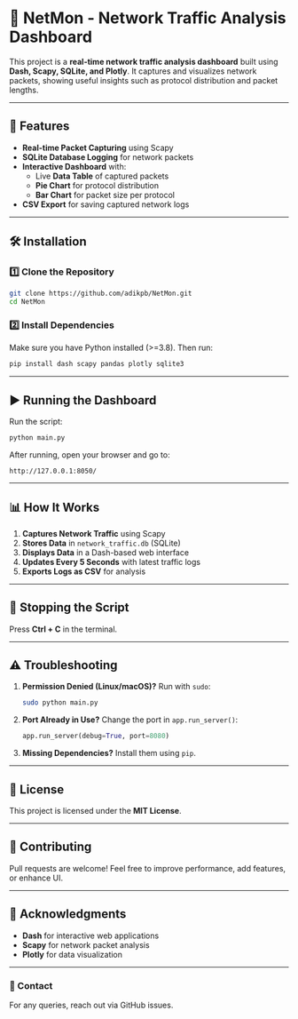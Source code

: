 # 🚀 NetMon - Network Traffic Analysis Dashboard

This project is a **real-time network traffic analysis dashboard** built using **Dash, Scapy, SQLite, and Plotly**. It captures and visualizes network packets, showing useful insights such as protocol distribution and packet lengths.

---

## 📌 Features
- **Real-time Packet Capturing** using Scapy
- **SQLite Database Logging** for network packets
- **Interactive Dashboard** with:
  - Live **Data Table** of captured packets
  - **Pie Chart** for protocol distribution
  - **Bar Chart** for packet size per protocol
- **CSV Export** for saving captured network logs

---

## 🛠️ Installation

### 1️⃣ **Clone the Repository**
```bash
git clone https://github.com/adikpb/NetMon.git
cd NetMon
```

### 2️⃣ **Install Dependencies**
Make sure you have Python installed (>=3.8). Then run:
```bash
pip install dash scapy pandas plotly sqlite3
```

---

## ▶️ Running the Dashboard
Run the script:
```bash
python main.py
```

After running, open your browser and go to:
```
http://127.0.0.1:8050/
```

---

## 📊 How It Works
1. **Captures Network Traffic** using Scapy
2. **Stores Data** in `network_traffic.db` (SQLite)
3. **Displays Data** in a Dash-based web interface
4. **Updates Every 5 Seconds** with latest traffic logs
5. **Exports Logs as CSV** for analysis

---

## 🛑 Stopping the Script
Press **Ctrl + C** in the terminal.

---

## ⚠️ Troubleshooting
1. **Permission Denied (Linux/macOS)?** Run with `sudo`:
   ```bash
   sudo python main.py
   ```
2. **Port Already in Use?** Change the port in `app.run_server()`:
   ```python
   app.run_server(debug=True, port=8080)
   ```
3. **Missing Dependencies?** Install them using `pip`.

---

## 📜 License
This project is licensed under the **MIT License**.

---

## 🤝 Contributing
Pull requests are welcome! Feel free to improve performance, add features, or enhance UI.

---

## 🌟 Acknowledgments
- **Dash** for interactive web applications
- **Scapy** for network packet analysis
- **Plotly** for data visualization

---

### 📧 Contact
For any queries, reach out via GitHub issues.

